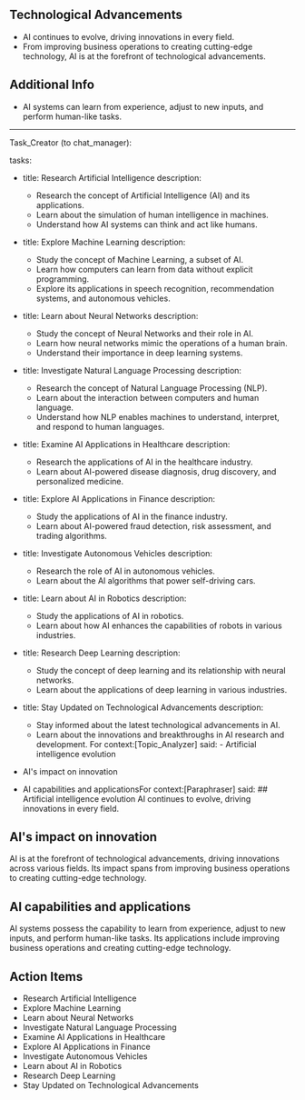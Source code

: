 ## Technological Advancements
- AI continues to evolve, driving innovations in every field.
- From improving business operations to creating cutting-edge technology, AI is at the forefront of technological advancements.

## Additional Info
- AI systems can learn from experience, adjust to new inputs, and perform human-like tasks.

--------------------------------------------------------------------------------
Task_Creator (to chat_manager):

tasks:
  - title: Research Artificial Intelligence
    description:
      - Research the concept of Artificial Intelligence (AI) and its applications.
      - Learn about the simulation of human intelligence in machines.
      - Understand how AI systems can think and act like humans.

  - title: Explore Machine Learning
    description:
      - Study the concept of Machine Learning, a subset of AI.
      - Learn how computers can learn from data without explicit programming.
      - Explore its applications in speech recognition, recommendation systems, and autonomous vehicles.

  - title: Learn about Neural Networks
    description:
      - Study the concept of Neural Networks and their role in AI.
      - Learn how neural networks mimic the operations of a human brain.
      - Understand their importance in deep learning systems.

  - title: Investigate Natural Language Processing
    description:
      - Research the concept of Natural Language Processing (NLP).
      - Learn about the interaction between computers and human language.
      - Understand how NLP enables machines to understand, interpret, and respond to human languages.

  - title: Examine AI Applications in Healthcare
    description:
      - Research the applications of AI in the healthcare industry.
      - Learn about AI-powered disease diagnosis, drug discovery, and personalized medicine.

  - title: Explore AI Applications in Finance
    description:
      - Study the applications of AI in the finance industry.
      - Learn about AI-powered fraud detection, risk assessment, and trading algorithms.

  - title: Investigate Autonomous Vehicles
    description:
      - Research the role of AI in autonomous vehicles.
      - Learn about the AI algorithms that power self-driving cars.

  - title: Learn about AI in Robotics
    description:
      - Study the applications of AI in robotics.
      - Learn about how AI enhances the capabilities of robots in various industries.

  - title: Research Deep Learning
    description:
      - Study the concept of deep learning and its relationship with neural networks.
      - Learn about the applications of deep learning in various industries.

  - title: Stay Updated on Technological Advancements
    description:
      - Stay informed about the latest technological advancements in AI.
      - Learn about the innovations and breakthroughs in AI research and development.
For context:[Topic_Analyzer] said: - Artificial intelligence evolution
- AI's impact on innovation
- AI capabilities and applicationsFor context:[Paraphraser] said: ## Artificial intelligence evolution
AI continues to evolve, driving innovations in every field.

## AI's impact on innovation
AI is at the forefront of technological advancements, driving innovations across various fields. Its impact spans from improving business operations to creating cutting-edge technology.

## AI capabilities and applications
AI systems possess the capability to learn from experience, adjust to new inputs, and perform human-like tasks. Its applications include improving business operations and creating cutting-edge technology.
## Action Items
- Research Artificial Intelligence
- Explore Machine Learning
- Learn about Neural Networks
- Investigate Natural Language Processing
- Examine AI Applications in Healthcare
- Explore AI Applications in Finance
- Investigate Autonomous Vehicles
- Learn about AI in Robotics
- Research Deep Learning
- Stay Updated on Technological Advancements